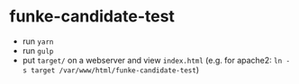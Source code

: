 # funke-candidate-test

* run `yarn`
* run `gulp`
* put `target/` on a webserver and view `index.html` (e.g. for apache2: `ln -s target /var/www/html/funke-candidate-test`)
